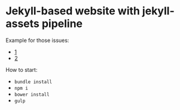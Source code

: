 # Jekyll-based website with jekyll-assets pipeline

Example for those issues: 
- [1](https://github.com/rails/sprockets/issues/428) 
- [2](https://github.com/jekyll/jekyll-assets/issues/350)

How to start:  
- `bundle install`
- `npm i`
- `bower install`
- `gulp`
